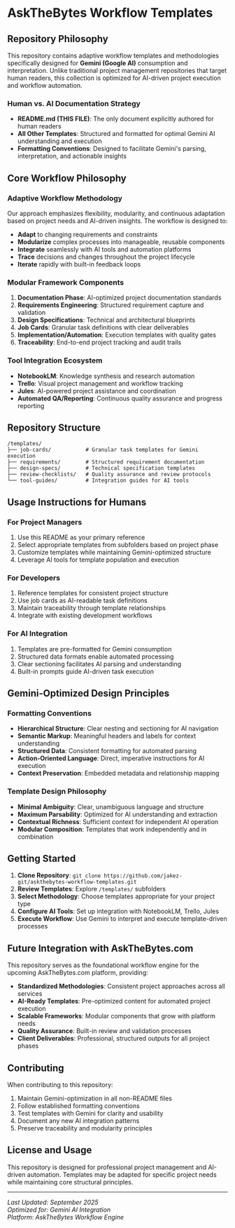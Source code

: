 # AskTheBytes Workflow Templates

## Repository Philosophy

This repository contains adaptive workflow templates and methodologies specifically designed for **Gemini (Google AI)** consumption and interpretation. Unlike traditional project management repositories that target human readers, this collection is optimized for AI-driven project execution and workflow automation.

### Human vs. AI Documentation Strategy

- **README.md (THIS FILE)**: The only document explicitly authored for human readers
- **All Other Templates**: Structured and formatted for optimal Gemini AI understanding and execution
- **Formatting Conventions**: Designed to facilitate Gemini's parsing, interpretation, and actionable insights

## Core Workflow Philosophy

### Adaptive Workflow Methodology
Our approach emphasizes flexibility, modularity, and continuous adaptation based on project needs and AI-driven insights. The workflow is designed to:

- **Adapt** to changing requirements and constraints
- **Modularize** complex processes into manageable, reusable components
- **Integrate** seamlessly with AI tools and automation platforms
- **Trace** decisions and changes throughout the project lifecycle
- **Iterate** rapidly with built-in feedback loops

### Modular Framework Components

1. **Documentation Phase**: AI-optimized project documentation standards
2. **Requirements Engineering**: Structured requirement capture and validation
3. **Design Specifications**: Technical and architectural blueprints
4. **Job Cards**: Granular task definitions with clear deliverables
5. **Implementation/Automation**: Execution templates with quality gates
6. **Traceability**: End-to-end project tracking and audit trails

### Tool Integration Ecosystem

- **NotebookLM**: Knowledge synthesis and research automation
- **Trello**: Visual project management and workflow tracking
- **Jules**: AI-powered project assistance and coordination
- **Automated QA/Reporting**: Continuous quality assurance and progress reporting

## Repository Structure

```
/templates/
├── job-cards/           # Granular task templates for Gemini execution
├── requirements/        # Structured requirement documentation
├── design-specs/        # Technical specification templates
├── review-checklists/   # Quality assurance and review protocols
└── tool-guides/         # Integration guides for AI tools
```

## Usage Instructions for Humans

### For Project Managers
1. Use this README as your primary reference
2. Select appropriate templates from subfolders based on project phase
3. Customize templates while maintaining Gemini-optimized structure
4. Leverage AI tools for template population and execution

### For Developers
1. Reference templates for consistent project structure
2. Use job cards as AI-readable task definitions
3. Maintain traceability through template relationships
4. Integrate with existing development workflows

### For AI Integration
1. Templates are pre-formatted for Gemini consumption
2. Structured data formats enable automated processing
3. Clear sectioning facilitates AI parsing and understanding
4. Built-in prompts guide AI-driven task execution

## Gemini-Optimized Design Principles

### Formatting Conventions
- **Hierarchical Structure**: Clear nesting and sectioning for AI navigation
- **Semantic Markup**: Meaningful headers and labels for context understanding
- **Structured Data**: Consistent formatting for automated parsing
- **Action-Oriented Language**: Direct, imperative instructions for AI execution
- **Context Preservation**: Embedded metadata and relationship mapping

### Template Design Philosophy
- **Minimal Ambiguity**: Clear, unambiguous language and structure
- **Maximum Parsability**: Optimized for AI understanding and extraction
- **Contextual Richness**: Sufficient context for independent AI operation
- **Modular Composition**: Templates that work independently and in combination

## Getting Started

1. **Clone Repository**: `git clone https://github.com/jakez-git/askthebytes-workflow-templates.git`
2. **Review Templates**: Explore `/templates/` subfolders
3. **Select Methodology**: Choose templates appropriate for your project type
4. **Configure AI Tools**: Set up integration with NotebookLM, Trello, Jules
5. **Execute Workflow**: Use Gemini to interpret and execute template-driven processes

## Future Integration with AskTheBytes.com

This repository serves as the foundational workflow engine for the upcoming AskTheBytes.com platform, providing:

- **Standardized Methodologies**: Consistent project approaches across all services
- **AI-Ready Templates**: Pre-optimized content for automated project execution
- **Scalable Frameworks**: Modular components that grow with platform needs
- **Quality Assurance**: Built-in review and validation processes
- **Client Deliverables**: Professional, structured outputs for all project phases

## Contributing

When contributing to this repository:
1. Maintain Gemini-optimization in all non-README files
2. Follow established formatting conventions
3. Test templates with Gemini for clarity and usability
4. Document any new AI integration patterns
5. Preserve traceability and modularity principles

## License and Usage

This repository is designed for professional project management and AI-driven automation. Templates may be adapted for specific project needs while maintaining core structural principles.

---

*Last Updated: September 2025*  
*Optimized for: Gemini AI Integration*  
*Platform: AskTheBytes Workflow Engine*
